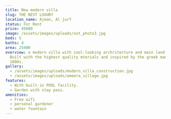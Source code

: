 ```yaml
---
title: New modern villa
slug: THE BEST LUXURY
location_name: Ajman, Al jurf
status: For Rent
price: 45600
image: /assets/images/uploads/out_photo3.jpg
beds: 5
baths: 4
area: 25400
overview: a﻿ modern villa with cool-looking archritecture and main land support.
  Built with the highest quality mterials and inspired by the greek mansion of
  1800s.
gallery:
  - /assets/images/uploads/modern_villa_construction.jpg
  - /assets/images/uploads/ameera_village.jpg
features:
  - With built-in POOL facility.
  - Garden with stay pass.
amenities:
  - Free wifi
  - personal gardener
  - water fountain
---
```

